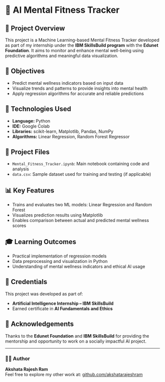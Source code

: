 # 🧠 AI Mental Fitness Tracker

## 📌 Project Overview
This project is a Machine Learning-based Mental Fitness Tracker developed as part of my internship under the **IBM SkillsBuild program** with the **Edunet Foundation**. It aims to monitor and enhance mental well-being using predictive algorithms and meaningful data visualization.

## 🎯 Objectives
- Predict mental wellness indicators based on input data
- Visualize trends and patterns to provide insights into mental health
- Apply regression algorithms for accurate and reliable predictions

## 🧪 Technologies Used
- **Language:** Python  
- **IDE:** Google Colab  
- **Libraries:** scikit-learn, Matplotlib, Pandas, NumPy  
- **Algorithms:** Linear Regression, Random Forest Regressor

## 📂 Project Files
- `Mental_Fitness_Tracker.ipynb`: Main notebook containing code and analysis
- `data.csv`: Sample dataset used for training and testing (if applicable)

## 📊 Key Features
- Trains and evaluates two ML models: Linear Regression and Random Forest
- Visualizes prediction results using Matplotlib
- Enables comparison between actual and predicted mental wellness scores

## 🎓 Learning Outcomes
- Practical implementation of regression models
- Data preprocessing and visualization in Python
- Understanding of mental wellness indicators and ethical AI usage

## 🏅 Credentials
This project was developed as part of:
- **Artificial Intelligence Internship – IBM SkillsBuild**
- Earned certificate in **AI Fundamentals and Ethics**

## 🤝 Acknowledgements
Thanks to the **Edunet Foundation** and **IBM SkillsBuild** for providing the mentorship and opportunity to work on a socially impactful AI project.

---

### 👩‍💻 Author
**Akshata Rajesh Ram**  
Feel free to explore my other work at: [github.com/akshatarajeshram](https://github.com/akshatarajeshram)


